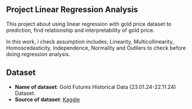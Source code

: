 ## Project Linear Regression Analysis

This project about using linear regression with gold price dataset to prediction, find relationship and interpretability of gold price.

In this work, i check assumption includes; Linearity, Multicollinearity, Homoscedasticity, Independence, Normality and Outliers to check before doing regression analysis.

## Dataset
- **Name of dataset**: Gold Futures Historical Data (23.01.24-22.11.24) Dataset.
- **Source of dataset**: [Kaggle](https://www.kaggle.com/datasets/kapturovalexander/gold-and-silver-prices-2013-2023?resource=download&select=Gold+Futures+Historical+Data+%2823.01.24-22.11.24%29.csv)
